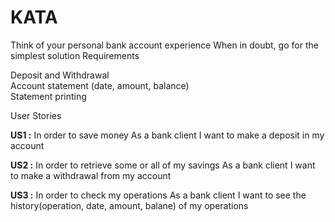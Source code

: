 KATA
========================================================

Think of your personal bank account experience
When in doubt, go for the simplest solution Requirements

Deposit and Withdrawal   
Account statement (date, amount, balance)  
Statement printing  

User Stories

**US1 :**
In order to save money 
As a bank client I want to make a deposit in my account


**US2 :**
In order to retrieve some or all of my savings
As a bank client I want to make a withdrawal from my account

**US3 :**
In order to check my operations
As a bank client I want to see the history(operation, date, amount, balane) of my operations